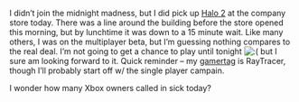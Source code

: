 I didn’t join the midnight madness, but I did pick up [Halo
2](http://www.xbox.com/en-us/halo2) at the company store today. There
was a line around the building before the store opened this morning, but
by lunchtime it was down to a 15 minute wait. Like many others, I was on
the multiplayer beta, but I’m guessing nothing compares to the real
deal. I’m not going to get a chance to play until tonight
![:(](http://devhawk.net/wp-includes/images/smilies/icon_sad.gif) but I
sure am looking forward to it. Quick reminder – my
[gamertag](http://xbox.com/live) is RayTracer, though I’ll probably
start off w/ the single player campain.

I wonder how many Xbox owners called in sick today?
